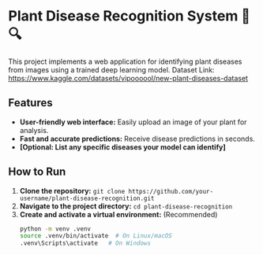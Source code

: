 # Plant Disease Recognition System 🌿🔍

This project implements a web application for identifying plant diseases from images using a trained deep learning model. 
Dataset Link: https://www.kaggle.com/datasets/vipoooool/new-plant-diseases-dataset

## Features

- **User-friendly web interface:** Easily upload an image of your plant for analysis.
- **Fast and accurate predictions:**  Receive disease predictions in seconds.
- **[Optional: List any specific diseases your model can identify]**

## How to Run

1. **Clone the repository:** `git clone https://github.com/your-username/plant-disease-recognition.git`
2. **Navigate to the project directory:** `cd plant-disease-recognition`
3. **Create and activate a virtual environment:** (Recommended)
   ```bash
   python -m venv .venv
   source .venv/bin/activate  # On Linux/macOS
   .venv\Scripts\activate   # On Windows
